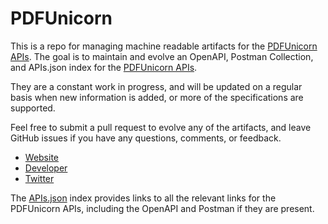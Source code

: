 # PDFUnicornThis is a repo for managing machine readable artifacts for the [PDFUnicorn APIs](https://pdfunicorn.com/). The goal is to maintain and evolve an OpenAPI, Postman Collection, and APIs.json index for the [PDFUnicorn APIs](https://pdfunicorn.com/).They are a constant work in progress, and will be updated on a regular basis when new information is added, or more of the specifications are supported.Feel free to submit a pull request to evolve any of the artifacts, and leave GitHub issues if you have any questions, comments, or feedback.- [Website](https://pdfunicorn.com/)- [Developer](https://pdfunicorn.com/)- [Twitter](https://twitter.com/PDFUnicorn)The [APIs.json](https://github.com/api-evangelist/pdfunicorn/blob/master/apis.json) index provides links to all the relevant links for the PDFUnicorn APIs, including the OpenAPI and Postman if they are present.